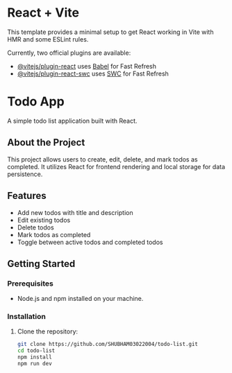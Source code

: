 # React + Vite

This template provides a minimal setup to get React working in Vite with HMR and some ESLint rules.

Currently, two official plugins are available:

- [@vitejs/plugin-react](https://github.com/vitejs/vite-plugin-react/blob/main/packages/plugin-react/README.md) uses [Babel](https://babeljs.io/) for Fast Refresh
- [@vitejs/plugin-react-swc](https://github.com/vitejs/vite-plugin-react-swc) uses [SWC](https://swc.rs/) for Fast Refresh

# Todo App

A simple todo list application built with React.

## About the Project

This project allows users to create, edit, delete, and mark todos as completed. It utilizes React for frontend rendering and local storage for data persistence.

## Features

- Add new todos with title and description
- Edit existing todos
- Delete todos
- Mark todos as completed
- Toggle between active todos and completed todos

## Getting Started

### Prerequisites

- Node.js and npm installed on your machine.

### Installation

1. Clone the repository:

   ```bash
   git clone https://github.com/SHUBHAM03022004/todo-list.git
   cd todo-list
   npm install
   npm run dev

